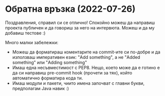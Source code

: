# Обратна връзка (2022-07-26)

Поздравления, справил си се отлично! Спокойно можеш да направиш проекта публичен и да говориш за него на интервюта. Можеш и да му добавиш тестове :)

Много малки забележки:
- Можеш да форматираш коментарите на commit-ите си по-добре и да използваш императивен език: "Add something", а не "Added something" или "Adding something"
- Имаш една несъвместимост с PEP8. Нещо, което може да е готино е да си направиш pre-commit hook (прочети за тях), който автоматично форматира кода ти.
- Имаш модули и пакети, чиито имена започват с главни букви, предполагам Java навик :)